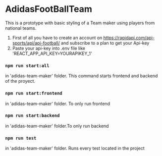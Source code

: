 # AdidasFootBallTeam

This is a prototype with basic styling of a Team maker using players from national teams.

1. First of all you have to create an account on https://rapidapi.com/api-sports/api/api-football/ and subscribe to a plan to get your Api-key
2. Paste your api-key into .env file like 'REACT_APP_API_KEY=YOURAPIKEY_1'

### `npm run start:all`

in 'adidas-team-maker' folder. This command starts frontend and backend of the proyect.

### `npm run start:frontend`
in 'adidas-team-maker' folder. To only run frontend

### `npm run start:backend`

in 'adidas-team-maker' folder.To only run backend


### `npm run test`

in 'adidas-team-maker' folder. Runs every test located in the project

